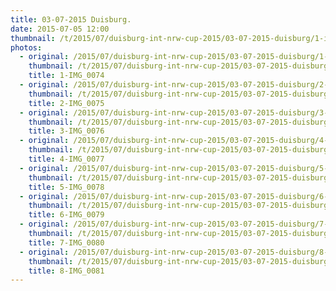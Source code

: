 ```yaml
---
title: 03-07-2015 Duisburg.
date: 2015-07-05 12:00
thumbnail: /t/2015/07/duisburg-int-nrw-cup-2015/03-07-2015-duisburg/1-img_0074.jpg
photos:
  - original: /2015/07/duisburg-int-nrw-cup-2015/03-07-2015-duisburg/1-img_0074.jpg
    thumbnail: /t/2015/07/duisburg-int-nrw-cup-2015/03-07-2015-duisburg/1-img_0074.jpg
    title: 1-IMG_0074
  - original: /2015/07/duisburg-int-nrw-cup-2015/03-07-2015-duisburg/2-img_0075.jpg
    thumbnail: /t/2015/07/duisburg-int-nrw-cup-2015/03-07-2015-duisburg/2-img_0075.jpg
    title: 2-IMG_0075
  - original: /2015/07/duisburg-int-nrw-cup-2015/03-07-2015-duisburg/3-img_0076.jpg
    thumbnail: /t/2015/07/duisburg-int-nrw-cup-2015/03-07-2015-duisburg/3-img_0076.jpg
    title: 3-IMG_0076
  - original: /2015/07/duisburg-int-nrw-cup-2015/03-07-2015-duisburg/4-img_0077.jpg
    thumbnail: /t/2015/07/duisburg-int-nrw-cup-2015/03-07-2015-duisburg/4-img_0077.jpg
    title: 4-IMG_0077
  - original: /2015/07/duisburg-int-nrw-cup-2015/03-07-2015-duisburg/5-img_0078.jpg
    thumbnail: /t/2015/07/duisburg-int-nrw-cup-2015/03-07-2015-duisburg/5-img_0078.jpg
    title: 5-IMG_0078
  - original: /2015/07/duisburg-int-nrw-cup-2015/03-07-2015-duisburg/6-img_0079.jpg
    thumbnail: /t/2015/07/duisburg-int-nrw-cup-2015/03-07-2015-duisburg/6-img_0079.jpg
    title: 6-IMG_0079
  - original: /2015/07/duisburg-int-nrw-cup-2015/03-07-2015-duisburg/7-img_0080.jpg
    thumbnail: /t/2015/07/duisburg-int-nrw-cup-2015/03-07-2015-duisburg/7-img_0080.jpg
    title: 7-IMG_0080
  - original: /2015/07/duisburg-int-nrw-cup-2015/03-07-2015-duisburg/8-img_0081.jpg
    thumbnail: /t/2015/07/duisburg-int-nrw-cup-2015/03-07-2015-duisburg/8-img_0081.jpg
    title: 8-IMG_0081
---
```

